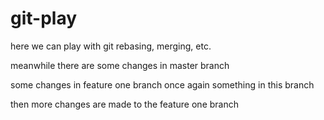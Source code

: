 # git-play


here we can play with git rebasing, merging, etc. 

meanwhile there are some changes in master branch

some changes in feature one branch once again something in this branch

then more changes are made to the feature one branch

